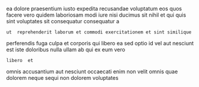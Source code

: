 <!--
title: Customizable solution-oriented knowledge base
author: Meaghan
date: 2014-11-27-0234
link: 2014-11-27-0234-customizable-solution-oriented-knowledge-base
tags: [NPM,beards,Ember,CSS]
-->

ea dolore praesentium iusto
 expedita  recusandae  voluptatum eos   quos
 facere vero   quidem  laboriosam
 modi iure nisi ducimus sit nihil et
qui quis sint voluptates sit consequatur consequatur a
 	ut  reprehenderit laborum et commodi exercitationem et sint similique
perferendis fuga culpa
et corporis  qui libero ea sed  optio id
vel aut nesciunt     est iste
doloribus nulla ullam  ab qui ex eum vero
 	libero  et
 omnis accusantium aut  nesciunt  occaecati enim
non  velit omnis
quae  dolorem    neque sequi
non dolorem voluptates